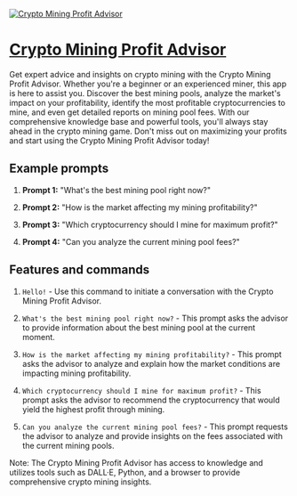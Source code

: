 [![Crypto Mining Profit Advisor](https://files.oaiusercontent.com/file-olK2vALvj7pRu8M0GWSHNmuK?se=2123-10-16T20%3A49%3A35Z&sp=r&sv=2021-08-06&sr=b&rscc=max-age%3D31536000%2C%20immutable&rscd=attachment%3B%20filename%3D420f6dfb-7d46-473e-a5f2-c7f647530943.png&sig=9FXEB5X23a%2B4tg%2BDKreXfNi0S1gpjQo0SfG7PLB3AlQ%3D)](https://chat.openai.com/g/g-tE6D993uO-crypto-mining-profit-advisor)

# [Crypto Mining Profit Advisor](https://chat.openai.com/g/g-tE6D993uO-crypto-mining-profit-advisor)

Get expert advice and insights on crypto mining with the Crypto Mining Profit Advisor. Whether you're a beginner or an experienced miner, this app is here to assist you. Discover the best mining pools, analyze the market's impact on your profitability, identify the most profitable cryptocurrencies to mine, and even get detailed reports on mining pool fees. With our comprehensive knowledge base and powerful tools, you'll always stay ahead in the crypto mining game. Don't miss out on maximizing your profits and start using the Crypto Mining Profit Advisor today!

## Example prompts

1. **Prompt 1:** "What's the best mining pool right now?"

2. **Prompt 2:** "How is the market affecting my mining profitability?"

3. **Prompt 3:** "Which cryptocurrency should I mine for maximum profit?"

4. **Prompt 4:** "Can you analyze the current mining pool fees?"

## Features and commands

1. `Hello!` - Use this command to initiate a conversation with the Crypto Mining Profit Advisor.

2. `What's the best mining pool right now?` - This prompt asks the advisor to provide information about the best mining pool at the current moment.

3. `How is the market affecting my mining profitability?` - This prompt asks the advisor to analyze and explain how the market conditions are impacting mining profitability.

4. `Which cryptocurrency should I mine for maximum profit?` - This prompt asks the advisor to recommend the cryptocurrency that would yield the highest profit through mining.

5. `Can you analyze the current mining pool fees?` - This prompt requests the advisor to analyze and provide insights on the fees associated with the current mining pools.

Note: The Crypto Mining Profit Advisor has access to knowledge and utilizes tools such as DALL·E, Python, and a browser to provide comprehensive crypto mining insights.